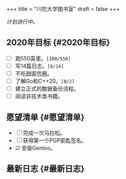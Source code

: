 +++
title = "川陀大学图书室"
draft = false
+++

_计划进行中。_


## 2020年目标 {#2020年目标}

-   ☐ 跑550英里。<code>[180/550]</code>
-   ☐ 写14篇日志。<code>[8/14]</code>
-   ☐ 不吃甜面包圈。
-   ☐ 了解Go和C++20。<code>[0/2]</code>
-   ☐ 建立正式的数据备份流程。
-   ☐ 阅读非技术类书籍。


## 愿望清单 {#愿望清单}

-   ☐ 完成一次马拉松。
-   ☐ 获得第一个PGP密匙签名。
-   ☑ 安装Gentoo。


## 最新日志 {#最新日志}
